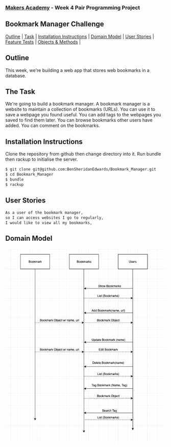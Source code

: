 
### [Makers Academy](http://www.makersacademy.com) - Week 4 Pair Programming Project

Bookmark Manager Challenge 
-

[Outline](#Outline) | [Task](#Task) | [Installation Instructions](#Installation) | [Domain Model](#Domain_Model) | [User Stories](#Story) | [Feature Tests](#Feature_Tests) | [Objects & Methods](#Methods) |


## <a name="Outline">Outline</a>
 
This week, we're building a web app that stores web bookmarks in a database.

## <a name="Task">The Task</a>

We're going to build a bookmark manager. A bookmark manager is a website to maintain a collection of bookmarks (URLs). You can use it to save a webpage you found useful. You can add tags to the webpages you saved to find them later. You can browse bookmarks other users have added. You can comment on the bookmarks.

## <a name="Installation">Installation Instructions</a>

Clone the repository from github then change directory into it. Run bundle then rackup to initialise the server.

```
$ git clone git@github.com:BenSheridanEdwards/Bookmark_Manager.git
$ cd Bookmark_Manager
$ bundle
$ rackup
```

## <a name="Story">User Stories</a>

```
As a user of the bookmark manager,
so I can access websites I go to regularly,
I would like to view all my bookmarks,
```

## <a name="Domain_Model">Domain Model</a>

![Model](https://raw.githubusercontent.com/BenSheridanEdwards/Bookmark_Manager/98498848e117fac2cf863d19e71e4e7c0902ddb8/Screenshot%202019-12-02%20at%2015.15.26.png)
